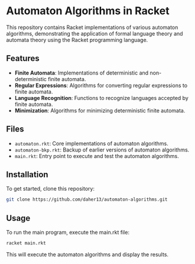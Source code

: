 # Automaton Algorithms in Racket

This repository contains Racket implementations of various automaton algorithms, demonstrating the application of formal language theory and automata theory using the Racket programming language.

## Features

- **Finite Automata**: Implementations of deterministic and non-deterministic finite automata.
- **Regular Expressions**: Algorithms for converting regular expressions to finite automata.
- **Language Recognition**: Functions to recognize languages accepted by finite automata.
- **Minimization**: Algorithms for minimizing deterministic finite automata.

## Files

- `automaton.rkt`: Core implementations of automaton algorithms.
- `automaton-bkp.rkt`: Backup of earlier versions of automaton algorithms.
- `main.rkt`: Entry point to execute and test the automaton algorithms.

## Installation

To get started, clone this repository:

```bash
git clone https://github.com/daher13/automaton-algorithms.git
```

## Usage
To run the main program, execute the main.rkt file:
```bash
racket main.rkt
```
This will execute the automaton algorithms and display the results.
